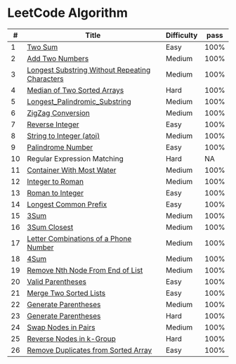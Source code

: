LeetCode Algorithm
========

| # | Title | Difficulty |  pass |
|---| ----- | ---------- | ----- |
|1|[Two Sum](https://github.com/Dod-o/LeetCode/blob/master/1-10/1.Two_Sum.py) | Easy|100%|
|2|[Add Two Numbers](https://github.com/Dod-o/LeetCode/blob/master/1-10/2.Add_Two_Numbers.py) | Medium|100%|
|3|[Longest Substring Without Repeating Characters](https://github.com/Dod-o/LeetCode/blob/master/1-10/3.Longest_Substring_Without_Repeating_Characters.py) | Medium|100%|
|4|[Median of Two Sorted Arrays  ](https://github.com/Dod-o/LeetCode/blob/master/1-10/4.Median_of_Two_Sorted_Arrays.py) | Hard|100%|
|5|[Longest_Palindromic_Substring](https://github.com/Dod-o/LeetCode/blob/master/1-10/5.Longest_Palindromic_Substring.py) | Medium|100%|
|6|[ZigZag Conversion](https://github.com/Dod-o/LeetCode/blob/master/1-10/6.ZigZag_Conversion.py) | Medium|100%|
|7|[Reverse Integer](https://github.com/Dod-o/LeetCode/blob/master/1-10/7.Reverse_Integer.py) | Easy|100%|
|8|[String to Integer (atoi)](https://github.com/Dod-o/LeetCode/blob/master/1-10/8.String_to_Integer_(atoi).py) | Medium|100%|
|9|[Palindrome Number](https://github.com/Dod-o/LeetCode/blob/master/1-10/9.Palindrome_Number.py) | Easy|100%|
|10| Regular Expression Matching| Hard| NA|
|11|[Container With Most Water](https://github.com/Dod-o/LeetCode/blob/master/11-20/11.Container_With_Most_Water.py) | Medium|100%|
|12|[Integer to Roman](https://github.com/Dod-o/LeetCode/blob/master/11-20/12.Integer%20to%20Roman.py) | Medium|100%|
|13|[Roman to Integer](https://github.com/Dod-o/LeetCode/blob/master/11-20/13.Roman_to_Integer.py) | Easy|100%|
|14|[Longest Common Prefix](https://github.com/Dod-o/LeetCode/blob/master/11-20/14.Longest_Common_Prefix.py) | Easy|100%|
|15|[3Sum](https://github.com/Dod-o/LeetCode/blob/master/11-20/15.3Sum.py) | Medium|100%|
|16|[3Sum Closest](https://github.com/Dod-o/LeetCode/blob/master/11-20/16.3Sum_Closest.py) | Medium|100%|
|17|[Letter Combinations of a Phone Number](https://github.com/Dod-o/LeetCode/blob/master/11-20/17.Letter_Combinations_of_a_Phone_Number.py) | Medium|100%|
|18|[4Sum](https://github.com/Dod-o/LeetCode/blob/master/11-20/18.4Sum.py) | Medium|100%|
|19|[Remove Nth Node From End of List](https://github.com/Dod-o/LeetCode/blob/master/11-20/19.Remove_Nth_Node_From_End_of_List.py) | Medium|100%|
|20|[Valid Parentheses](https://github.com/Dod-o/LeetCode/blob/master/11-20/20.Valid_Parentheses.py) | Easy|100%|
|21|[Merge Two Sorted Lists](https://github.com/Dod-o/LeetCode/blob/master/21-30/21.%20Merge_Two_Sorted_Lists.py) | Easy|100%|
|22|[Generate Parentheses](https://github.com/Dod-o/LeetCode/blob/master/21-30/22.%20Generate_Parentheses.py) | Medium|100%|
|23|[Generate Parentheses](https://github.com/Dod-o/LeetCode/blob/master/21-30/23.%20Merge_k_Sorted_Lists.py) | Hard|100%|
|24|[Swap Nodes in Pairs](https://github.com/Dod-o/LeetCode/blob/master/21-30/24.%20Swap_Nodes_in_Pairs.py) | Medium|100%|
|25|[Reverse Nodes in k-Group](https://github.com/Dod-o/LeetCode/blob/master/21-30/25.%20Reverse_Nodes_in_k-Group.py) | Hard|100%|
|26|[Remove Duplicates from Sorted Array](https://github.com/Dod-o/LeetCode/blob/master/21-30/26.%20Remove_Duplicates_from_Sorted_Array.py) | Easy|100%|


